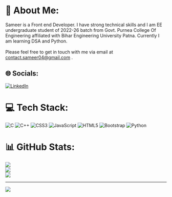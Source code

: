 # 💫 About Me:
Sameer is a Front end Developer. I have strong technical skills and I am EE undergraduate student of 2022-26 batch from Govt. Purnea College Of Engineering affiliated with Bihar Engineering University Patna. Currently I am learning DSA and Python.<br><br>Please feel free to get in touch with me via email at contact.sameer04@gmail.com .


## 🌐 Socials:
[![LinkedIn](https://img.shields.io/badge/LinkedIn-%230077B5.svg?logo=linkedin&logoColor=white)](https://linkedin.com/in/https://www.linkedin.com/in/sameer-pce/) 

# 💻 Tech Stack:
![C](https://img.shields.io/badge/c-%2300599C.svg?style=for-the-badge&logo=c&logoColor=white) ![C++](https://img.shields.io/badge/c++-%2300599C.svg?style=for-the-badge&logo=c%2B%2B&logoColor=white) ![CSS3](https://img.shields.io/badge/css3-%231572B6.svg?style=for-the-badge&logo=css3&logoColor=white) ![JavaScript](https://img.shields.io/badge/javascript-%23323330.svg?style=for-the-badge&logo=javascript&logoColor=%23F7DF1E) ![HTML5](https://img.shields.io/badge/html5-%23E34F26.svg?style=for-the-badge&logo=html5&logoColor=white) ![Bootstrap](https://img.shields.io/badge/bootstrap-%23563D7C.svg?style=for-the-badge&logo=bootstrap&logoColor=white) ![Python](https://img.shields.io/badge/python-3670A0?style=for-the-badge&logo=python&logoColor=ffdd54)
# 📊 GitHub Stats:
![](https://github-readme-stats.vercel.app/api?username=ThePlator&theme=radical&hide_border=false&include_all_commits=false&count_private=false)<br/>
![](https://github-readme-streak-stats.herokuapp.com/?user=ThePlator&theme=radical&hide_border=false)<br/>
![](https://github-readme-stats.vercel.app/api/top-langs/?username=ThePlator&theme=radical&hide_border=false&include_all_commits=false&count_private=false&layout=compact)

---
[![](https://visitcount.itsvg.in/api?id=ThePlator&icon=0&color=0)](https://visitcount.itsvg.in)

<!-- Proudly created with GPRM ( https://gprm.itsvg.in ) -->